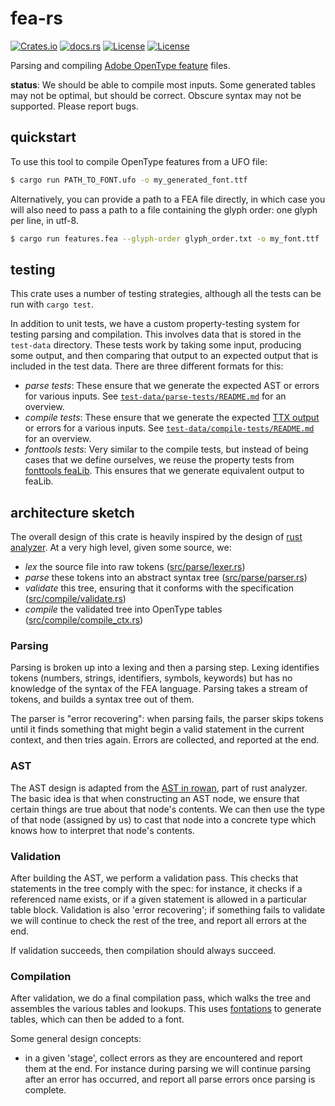 # fea-rs

[![Crates.io](https://img.shields.io/crates/v/fea-rs?style=flat-square)](https://crates.io/crates/fea-rs)
[![docs.rs](https://img.shields.io/docsrs/fea-rs?style=flat-square)](https://docs.rs/fea-rs)
[![License](https://img.shields.io/badge/license-Apache%202.0-blue?style=flat-square)](LICENSE-APACHE)
[![License](https://img.shields.io/badge/license-MIT-blue?style=flat-square)](LICENSE-MIT)

Parsing and compiling [Adobe OpenType feature][spec] files.

**status**: We should be able to compile most inputs. Some generated tables
may not be optimal, but should be correct. Obscure syntax may not be supported.
Please report bugs.

## quickstart

To use this tool to compile OpenType features from a UFO file:

```sh
$ cargo run PATH_TO_FONT.ufo -o my_generated_font.ttf
```

Alternatively, you can provide a path to a FEA file directly, in which case you
will also need to pass a path to a file containing the glyph order: one glyph
per line, in utf-8.

```sh
$ cargo run features.fea --glyph-order glyph_order.txt -o my_font.ttf
```

## testing

This crate uses a number of testing strategies, although all the tests can be
run with `cargo test`.

In addition to unit tests, we have a custom property-testing system for testing
parsing and compilation. This involves data that is stored in the `test-data`
directory. These tests work by taking some input, producing some output, and
then comparing that output to an expected output that is included in the test
data. There are three different formats for this:

- *parse tests*: These ensure that we generate the expected AST or errors for
  various inputs. See [`test-data/parse-tests/README.md`][parse readme] for an
  overview.
- *compile tests*: These ensure that we generate the expected [TTX output][ttx]
  or errors for a various inputs. See [`test-data/compile-tests/README.md`][compile readme] for an overview.
- *fonttools tests*: Very similar to the compile tests, but instead of being cases
  that we define ourselves, we reuse the property tests from [fonttools
  feaLib][feaLib tests]. This ensures that we generate equivalent output to
  feaLib.

## architecture sketch

The overall design of this crate is heavily inspired by the design of [rust
analyzer]. At a very high level, given some source, we:
- *lex* the source file into raw tokens ([src/parse/lexer.rs][lexer-src])
- *parse* these tokens into an abstract syntax tree ([src/parse/parser.rs][parse-src])
- *validate* this tree, ensuring that it conforms with the specification
  ([src/compile/validate.rs][validate-src])
- *compile* the validated tree into OpenType tables
  ([src/compile/compile_ctx.rs][compile-src])

### Parsing

Parsing is broken up into a lexing and then a parsing step. Lexing identifies
tokens (numbers, strings, identifiers, symbols, keywords) but has no knowledge
of the syntax of the FEA language. Parsing takes a stream of tokens, and builds
a syntax tree out of them.

The parser is "error recovering": when parsing fails, the parser skips tokens
until it finds something that might begin a valid statement in the current
context, and then tries again. Errors are collected, and reported at the end.

### AST

The AST design is adapted from the [AST in rowan][rowan ast], part of rust
analyzer. The basic idea is that when constructing an AST node, we ensure that
certain things are true about that node's contents. We can then use the type of
that node (assigned by us) to cast that node into a concrete type which knows
how to interpret that node's contents.

### Validation

After building the AST, we perform a validation pass. This checks that
statements in the tree comply with the spec: for instance, it checks if a
referenced name exists, or if a given statement is allowed in a particular table
block. Validation is also 'error recovering'; if something fails to validate we
will continue to check the rest of the tree, and report all errors at the end.

If validation succeeds, then compilation should always succeed.

### Compilation

After validation, we do a final compilation pass, which walks the tree and
assembles the various tables and lookups. This uses [fontations][] to generate
tables, which can then be added to a font.

Some general design concepts:
- in a given 'stage', collect errors as they are encountered and report them at
  the end. For instance during parsing we will continue parsing after an error
  has occurred, and report all parse errors once parsing is complete.


[spec]: http://adobe-type-tools.github.io/afdko/OpenTypeFeatureFileSpecification.html
[rust analyzer]: https://github.com/rust-analyzer/rust-analyzer/
[rowan ast]: https://github.com/rust-analyzer/rust-analyzer/blob/master/docs/dev/syntax.md#ast
[fontations]: https://github.com/googlefonts/fontations
[ttx]: https://fonttools.readthedocs.io/en/latest/ttx.html
[feaLib tests]: https://github.com/fonttools/fonttools/tree/main/Tests/feaLib/data
[parse readme]: ./fea-rs/test-data/parse-tests/README.md
[compile readme]: ./fea-rs/test-data/compile-tests/README.md
[lexer-src]: ./fea-rs/src/parse/lexer.rs
[parse-src]: ./fea-rs/src/parse/parser.rs
[validate-src]: ./fea-rs/src/compile/validate.rs
[compile-src]: ./fea-rs/src/compile/compile_ctx.rs.rs
